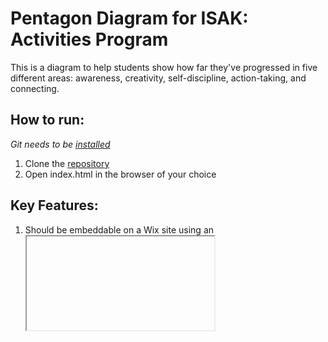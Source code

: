 # Pentagon Diagram for ISAK: Activities Program
This is a diagram to help students show how far they've progressed in five different areas: awareness, creativity, self-discipline, action-taking, and connecting.

## How to run:
*Git needs to be [installed](https://git-scm.com/book/en/v2/Getting-Started-Installing-Git)*
1. Clone the [repository](https://help.github.com/articles/cloning-a-repository/)
2. Open index.html in the browser of your choice

## Key Features:
1. Should be embeddable on a Wix site using an <iframe>
2. Should be able to reference how much of a section was selected

## TODO
* ~~Make the pentagon highlight all points below it~~
* ~~Include Arial~~
* Fix the color gradient of shards
* ~~Add labels for each shard~~
* ~~Title editable~~
* ~~Fix UWC logo~~
* ~~Make leadership assessment title editable~~

### Coaching Questions
* ~~Make new coaching questions, questions are editable~~
* ~~Coaching questions highlight the correct areas~~
* Figure out how to make it editable externally

## BUGS
* When you `dblclick()` on a triangle shard, if the mouse does not hover hover the other pieces, they will not change back to `NORMAL_COLOR`
* When you are editing the title, the pentagon jumps around
